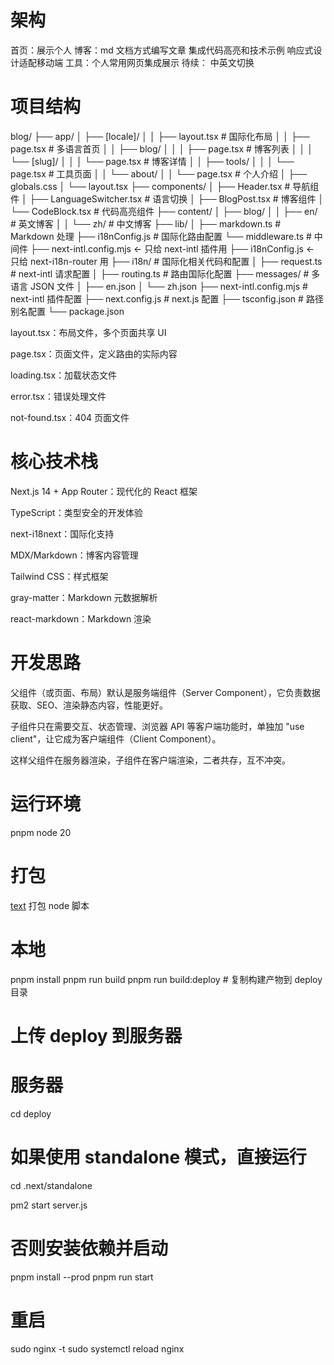 # 架构

首页：展示个人
博客：md 文档方式编写文章 集成代码高亮和技术示例 响应式设计适配移动端
工具：个人常用网页集成展示
待续：
中英文切换

# 项目结构

blog/
├── app/
│ ├── [locale]/
│ │ ├── layout.tsx # 国际化布局
│ │ ├── page.tsx # 多语言首页
│ │ ├── blog/
│ │ │ ├── page.tsx # 博客列表
│ │ │ └── [slug]/
│ │ │ └── page.tsx # 博客详情
│ │ ├── tools/
│ │ │ └── page.tsx # 工具页面
│ │ └── about/
│ │ └── page.tsx # 个人介绍
│ ├── globals.css
│ └── layout.tsx
├── components/
│ ├── Header.tsx # 导航组件
│ ├── LanguageSwitcher.tsx # 语言切换
│ ├── BlogPost.tsx # 博客组件
│ └── CodeBlock.tsx # 代码高亮组件
├── content/
│ ├── blog/
│ │ ├── en/ # 英文博客
│ │ └── zh/ # 中文博客
├── lib/
│ ├── markdown.ts # Markdown 处理
├── i18nConfig.js # 国际化路由配置
└── middleware.ts # 中间件
├── next-intl.config.mjs      ← 只给 next-intl 插件用
├── i18nConfig.js             ← 只给 next-i18n-router 用
├── i18n/                      # 国际化相关代码和配置
│   ├── request.ts             # next-intl 请求配置
│   ├── routing.ts             # 路由国际化配置
├── messages/                  # 多语言 JSON 文件
│   ├── en.json
│   └── zh.json
├── next-intl.config.mjs       # next-intl 插件配置
├── next.config.js             # next.js 配置
├── tsconfig.json              # 路径别名配置
└── package.json


layout.tsx：布局文件，多个页面共享 UI

page.tsx：页面文件，定义路由的实际内容

loading.tsx：加载状态文件

error.tsx：错误处理文件

not-found.tsx：404 页面文件

# 核心技术栈

Next.js 14 + App Router：现代化的 React 框架

TypeScript：类型安全的开发体验

next-i18next：国际化支持

MDX/Markdown：博客内容管理

Tailwind CSS：样式框架

gray-matter：Markdown 元数据解析

react-markdown：Markdown 渲染

# 开发思路

父组件（或页面、布局）默认是服务端组件（Server Component），它负责数据获取、SEO、渲染静态内容，性能更好。

子组件只在需要交互、状态管理、浏览器 API 等客户端功能时，单独加 "use client"，让它成为客户端组件（Client Component）。

这样父组件在服务器渲染，子组件在客户端渲染，二者共存，互不冲突。



# 运行环境

pnpm
node 20

# 打包

[text](scripts/build-deploy.js) 打包 node 脚本

# 本地

pnpm install
pnpm run build
pnpm run build:deploy # 复制构建产物到 deploy 目录

# 上传 deploy 到服务器

# 服务器

cd deploy

# 如果使用 standalone 模式，直接运行

cd .next/standalone

pm2 start server.js

# 否则安装依赖并启动

pnpm install --prod
pnpm run start

# 重启

sudo nginx -t
sudo systemctl reload nginx

